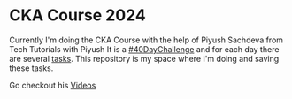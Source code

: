 # CKA Course 2024

Currently I'm doing the CKA Course with the help of Piyush Sachdeva from Tech Tutorials with Piyush
It is a [#40DayChallenge](https://www.youtube.com/watch?v=6_gMoe7Ik8k&list=PLl4APkPHzsUUOkOv3i62UidrLmSB8DcGC) and for each day there are several [tasks](https://github.com/piyushsachdeva/CKA-2024/tree/main).
This repository is my space where I'm doing and saving these tasks.

Go checkout his [Videos](https://www.youtube.com/@TechTutorialswithPiyushhttps://www.youtube.com/@TechTutorialswithPiyush)

